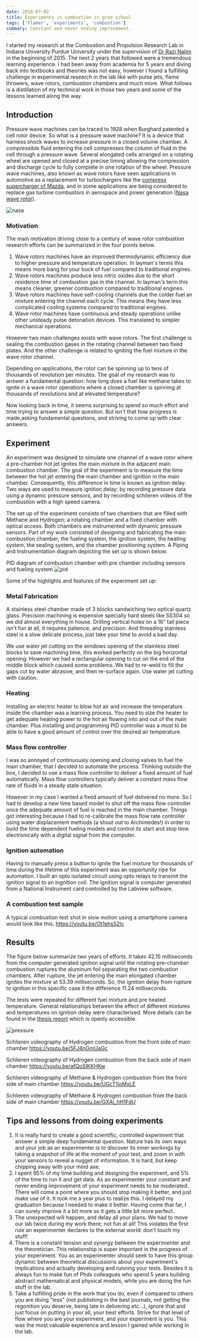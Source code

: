 ```yaml
---
date: 2018-07-02
title: Experiments in combustion in grad school
tags: ['flames', 'experiments', 'combustion']
summary: Constant and never ending improvement.
---
```


I started my research at the Combustion and Propulsion Research Lab in Indiana University Purdue University under the supervision of [Dr Razi Nalim](https://et.iupui.edu/people/mnalim) in the beginning of 2015. The next 2 years that followed were a tremendous learning experience. I had been away from academia for 5 years and diving back into textbooks and theories was not easy, however I found a fulfilling challenge in experimental research in the lab like with pulse jets, flame throwers, wave rotors, combustion chambers and much more. What follows is a distillation of my technical work in those two years and some of the lessons learned along the way.

## Introduction

Pressure wave machines can be traced to 1928 when Burghard patented a cell rotor device. So what is a pressure wave machine? It is a device that harness shock waves to increase pressure in a closed volume chamber. A compressible fluid entering the cell compresses the column of fluid in the cell through a pressure wave. Several elongated cells arranged on a rotating wheel are opened and closed at a precise timing allowing the compression and discharge cycle to fully complete in one rotation of the wheel. Pressure wave machines, also known as wave rotors have seen applications in automotive as a replacement for turbochargers like the [compress supercharger of Mazda](https://en.wikipedia.org/wiki/Pressure_wave_supercharger), and in some applications are being considered to replace gas turbine combustors in aerospace and power generation ([Nasa wave rotor](https://www.grc.nasa.gov/WWW/cdtb/projects/waverotor/index.html)).

![nasa](/static/images/4portwaverotor.jpg)

### Motivation

The main motivation driving close to a century of wave rotor combustion research efforts can be summarized in the four points below.

1. Wave rotors machines have an improved thermodynamic efficiency due to higher pressure and temperature operation. In layman's terms this means more bang for your buck of fuel compared to traditional engines.
2. Wave rotors machines produce less nitric oxides due to the short residence time of combustion gas in the channel. In layman's term this means cleaner, greener combustion compared to traditional engines.
3. Wave rotors machines have self-cooling channels due the colder fuel air mixture entering the channel each cycle. This means they have less complicated cooling systems compared to traditional engines.
4. Wave rotor machines have continuous and steady operations unlike other unsteady pulse detonation devices. This translated to simpler mechanical operations.

However two main challenges exists with wave rotors. The first challenge is sealing the combustion gases in the rotating channel between two fixed plates. And the other challenge is related to igniting the fuel mixture in the wave rotor channel.

Depending on applications, the rotor can be spinning up to tens of thousands of revolution per minutes. The goal of my research was to answer a fundamental question: how long does a fuel like methane takes to ignite in a wave rotor operations where a closed chamber is spinning at thousands of revolutions and at elevated temperature?

Now looking back in time, it seems surprising to spend so much effort and time trying to answer a simple question. But isn't that how progress is made,asking fundamental questions, and striving to come up with clear answers.

## Experiment

An experiment was designed to simulate one channel of a wave rotor where a pre-chamber hot jet ignites the main mixture in the adjacent main combustion chamber. The goal of the experiment is to measure the time between the hot jet entering the main chamber and ignition in the main chamber. Consequently, this difference in time is known as ignition delay. Two ways are used to measure ignition delay: by recording pressure data using a dynamic pressure sensors, and by recording schlieren videos of the combustion with a high speed camera.

The set up of the experiment consists of two chambers that are filled with Methane and Hydrogen; a rotating chamber and a fixed chamber with optical access. Both chambers are instrumented with dynamic pressure sensors. Part of my work consisted of designing and fabricating the main combustion chamber, the fueling system, the ignition system, the heating system, the sealing system, and the chamber positioning system. A Piping and Instrumentation diagram depicting the set up is shown below.

PID diagram of combustion chamber with pre chamber including sensors and fueling system
![pid](/static/images/pid.png)

Some of the highlights and features of the experiment set up:

### Metal Fabrication

A stainless steel chamber made of 3 blocks sandwiching two optical quartz glass. Precision machining is expensive specially hard steels like SS304 so we did almost everything in house. Drilling vertical holes on a 16" tall piece isn't fun at all, it requires patience, and precision. And threading stainless steel is a slow delicate process, just take your time to avoid a bad day.

We use water jet cutting on the windows opening of the stainless steel blocks to save machining time, this worked perfectly on the big horizontal opening. However we had a rectangular opening to cut on the end of the middle block which caused some problems. We had to re-weld to fill the gaps cut by water abrasive, and then re-surface again. Use water jet cutting with caution.

### Heating

Installing an electric heater to blow hot air and increase the temperature inside the chamber was a learning process. You need to size the heater to get adequate heating power to the hot air flowing into and out of the main chamber. Plus installing and programming PID controller was a must to be able to have a good amount of control over the desired air temperature.

### Mass flow controller

I was so annoyed of continuously opening and closing valves to fuel the main chamber, that I decided to automate the process. Thinking outside the box, I decided to use a mass flow controller to deliver a fixed amount of fuel automatically. Mass flow controllers typically deliver a constant mass flow rate of fluids in a steady state situation.

However in my case I wanted a fixed amount of fuel delivered no more. So I had to develop a new time based model to shut off the mass flow controller once the adequate amount of fuel is reached in the main chamber. Things got interesting because I had to re-calibrate the mass flow rate controller using water displacement methods (a shout out to Archimedes!) in order to build the time dependent fueling models and control its start and stop time electronically with a digital signal from the computer.

### Ignition automation

Having to manually press a button to ignite the fuel mixture for thousands of time during the lifetime of this experiment was an opportunity ripe for automation. I built an opto isolated circuit using opto relays to transmit the ignition signal to an ingnition coil. The ignition signal is computer generated from a National Instrument card controlled by the Labview software.

### A combustion test sample

A typical combustion test shot in slow motion using a smartphone camera would look like this.
https://youtu.be/Ot1ehs52Ic

## Results

The figure below summarize two years of efforts. It takes 42.15 milliseconds from the computer generated ignition signal until the rotating pre-chamber combustion ruptures the aluminum foil separating the two combustion chambers. After rupture, the jet entering the main elongated chamber ignites the mixture at 53.39 milliseconds. So, the ignition delay from rupture to ignition in this specific case it the difference 11.24 milliseconds.

The tests were repeated for different fuel mixture and pre heated temperature. General relationships between the effect of different mixtures and temperatures on ignition delay were characterised. More details can be found in the [thesis report](https://docs.lib.purdue.edu/dissertations/AAI10615574/) which is openly accessible.

![pressure](/static/images/pressure.png)

Schlieren videography of Hydrogen combustion from the front side of main chamber
https://youtu.be/5FJ4nGmUaGc

Schlieren videography of Hydrogen combustion from the back side of main chamber
https://youtu.be/afQoSlKKHKw

Schlieren videography of Methane & Hydrogen combustion from the front side of main chamber
https://youtu.be/UGcT1ioMxLE

Schlieren videography of Methane & Hydrogen combustion from the back side of main chamber
https://youtu.be/GXAi_hH1FdU

## Tips and lessons from doing experiments

1. It is really hard to create a good scientific, controlled experiment that answer a simple deep fundamental question. Nature has its own ways and your job as an experimenter is to discover its inner workings by taking a snapshot of life at the moment of your test, and zoom in with your sensors to reveal a nugget of information. It is hard, but keep chipping away with your mind axe.
2. I spent 95% of my time building and designing the experiment, and 5% of the time to run it and get data.
   As an experimenter your constant and never ending improvement of your experiment needs to be moderated. There will come a point where you should stop making it better, and just make use of it. It took me a year plus to realize this. I delayed my graduation because I needed to make it better. Having come that far, I can surely improve it a bit more so it gets a little bit more perfect.
3. The unexpected will happen, and delay all your plans. We had to move our lab twice during my work there; not fun at all! This violates the first rule an experimenter declares to the external world: don't touch my stuff!
4. There is a constant tension and synergy between the experimenter and the theoretician. This relationship is super important in the progress of your experiment. You as an experimenter should seek to have this group dynamic between theoretical discussions about your experiment's implications and actually developing and running your tests. Besides it is always fun to make fun of Phds colleagues who spend 5 years building abstract mathematical and physical models, while you are doing the fun stuff in the lab.
5. Take a fulfilling pride in the work that you do, even if compared to others you are doing "less" (not publishing in the best journals, not getting the regonition you deserve, being late in delivering etc...), ignore that and just focus on putting in your all, your best efforts. Strive for that level of flow where you are your experiment, and your experiment is you. This was the most valuable experience and lesson I gained while working in the lab.

